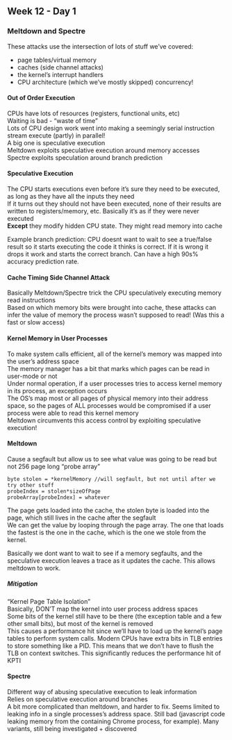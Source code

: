 ## Week 12 - Day 1
### Meltdown and Spectre
These attacks use the intersection of lots of stuff we’ve covered:

* page tables/virtual memory
* caches (side channel attacks)
* the kernel’s interrupt handlers
* CPU architecture (which we’ve mostly skipped) concurrency!

#### Out of Order Execution
CPUs have lots of resources (registers, functional units, etc)   
Waiting is bad - “waste of time”  
Lots of CPU design work went into making a seemingly serial instruction stream execute (partly) in parallel!  
A big one is speculative execution  
Meltdown exploits speculative execution around memory accesses  
Spectre exploits speculation around branch prediction

#### Speculative Execution
The CPU starts executions even before it’s sure they need to be executed, as long as they have all the inputs they need  
If it turns out they should not have been executed, none of their results are written to registers/memory, etc. 
Basically it’s as if they were never executed   
**Except** they modify hidden CPU state. They might read memory into cache

Example branch prediction: CPU doesnt want to wait to see a true/false result so it starts executing the code it thinks is correct. If it is wrong it drops it work and starts the correct branch. Can have a high 90s% accuracy prediction rate. 

#### Cache Timing Side Channel Attack
Basically Meltdown/Spectre trick the CPU speculatively executing memory read instructions  
Based on which memory bits were brought into cache, these attacks can infer the value of memory the process wasn’t supposed to read! (Was this a fast or slow access)

#### Kernel Memory in User Processes
To make system calls efficient, all of the kernel’s memory was mapped into the user’s address space  
The memory manager has a bit that marks which pages can be read in user-mode or not  
Under normal operation, if a user processes tries to access kernel memory in its process, an exception occurs  
The OS’s map most or all pages of physical memory into their address space, so the pages of ALL processes would be compromised if a user process were able to read this kernel memory  
Meltdown circumvents this access control by exploiting speculative execution!

#### Meltdown
Cause a segfault but allow us to see what value was going to be read but not
256 page long “probe array”   

```
byte stolen = *kernelMemory //will segfault, but not until after we try other stuff 
probeIndex = stolen*sizeOfPage
probeArray[probeIndex] = whatever
```

The page gets loaded into the cache, the stolen byte is loaded into the page, which still lives in the cache after the segfault  
We can get the value by looping through the page array. The one that loads the fastest is the one in the cache, which is the one we stole from the kernel. 

Basically we dont want to wait to see if a memory segfaults, and the speculative execution leaves a trace as it updates the cache. This allows meltdown to work. 

##### Mitigation
“Kernel Page Table Isolation”  
Basically, DON’T map the kernel into user process address spaces  
Some bits of the kernel still have to be there (the exception table and a few other small bits), but most of the kernel is removed  
This causes a performance hit since we’ll have to load up the kernel’s page tables to perform system calls. 
Modern CPUs have extra bits in TLB entries to store something like a PID. This means that we don’t have to flush the TLB on context switches. This significantly reduces the performance hit of KPTI

#### Spectre
Different way of abusing speculative execution to leak information  
Relies on speculative execution around branches  
A bit more complicated than meltdown, and harder to fix. 
Seems limited to leaking info in a single processes’s address space. 
Still bad (javascript code leaking memory from the containing Chrome process, for example). 
Many variants, still being investigated + discovered